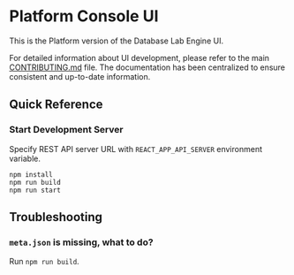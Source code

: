 # Platform Console UI

This is the Platform version of the Database Lab Engine UI.

For detailed information about UI development, please refer to the main [CONTRIBUTING.md](../../../CONTRIBUTING.md#ui-development) file. The documentation has been centralized to ensure consistent and up-to-date information.

## Quick Reference

### Start Development Server
Specify REST API server URL with `REACT_APP_API_SERVER` environment variable.

```
npm install
npm run build
npm run start
```

## Troubleshooting

### `meta.json` is missing, what to do?
Run `npm run build`.
